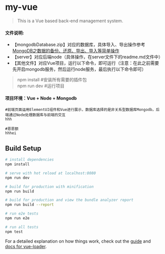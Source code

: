 # my-vue
> This is a Vue based back-end management system.  
  
  
#### 文件说明:
* 【mongodbDatabase.zip】对应的数据库，具体导入、导出操作参考[MongoDB之数据的备份、还原、导出、导入等简单操作](https://blog.csdn.net/weixin_42512937/article/details/102498644 "悬停显示")
* 【server】对应后端node（具体操作，在server文件下的readme.md文件中）
* 【其他文件】对应Vue项目，运行以下命令，即可运行（注意：在此之前需要先开启mongodb服务，然后运行node服务，最后执行以下命令即可）
> npm install  #安装所有需要的插件包  
npm run dev #运行项目
  
  
#### 项目环境：Vue + Node + Mongodb
```
#前端页面运用ElementUI组件和Vue进行展示，数据库选择的是非关系型数据库Mongodb，后端通过Node处理数据库与前端的交互
hhh

#恩恩额
hhhei
```


## Build Setup

``` bash
# install dependencies
npm install

# serve with hot reload at localhost:8080
npm run dev

# build for production with minification
npm run build

# build for production and view the bundle analyzer report
npm run build --report

# run e2e tests
npm run e2e

# run all tests
npm test
```

For a detailed explanation on how things work, check out the [guide](http://vuejs-templates.github.io/webpack/) and [docs for vue-loader](http://vuejs.github.io/vue-loader).
